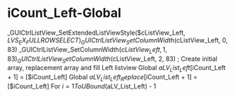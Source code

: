 # iCount_Left-Global
_GUICtrlListView_SetExtendedListViewStyle($cListView_Left, $LVS_EX_FULLROWSELECT) _GUICtrlListView_SetColumnWidth($cListView_Left, 0, 83) _GUICtrlListView_SetColumnWidth($cListView_Left, 1, 83) _GUICtrlListView_SetColumnWidth($cListView_Left, 2, 83) ; Create initial array, replacement array and fill Left listview Global $aLV_List_Left[$iCount_Left + 1] = [$iCount_Left] Global $aLV_List_Left_Replace[$iCount_Left + 1] = [$iCount_Left] For $i = 1 To UBound($aLV_List_Left) - 1
